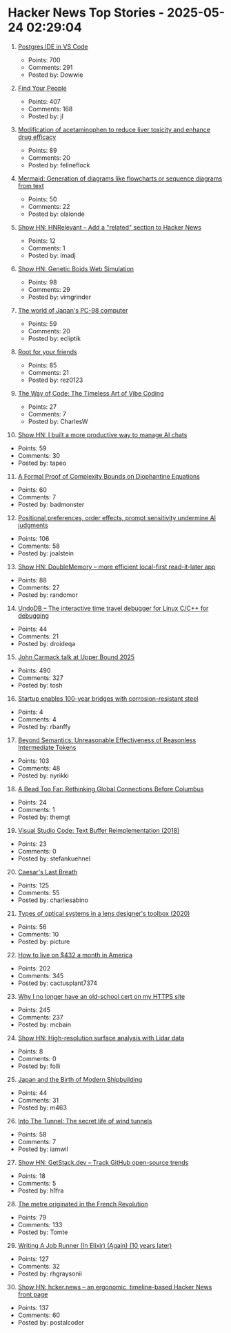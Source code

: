 # Hacker News Top Stories - 2025-05-24 02:29:04

1. [Postgres IDE in VS Code](https://techcommunity.microsoft.com/blog/adforpostgresql/announcing-a-new-ide-for-postgresql-in-vs-code-from-microsoft/4414648)
   - Points: 700
   - Comments: 291
   - Posted by: Dowwie

2. [Find Your People](https://foundersatwork.posthaven.com/find-your-people)
   - Points: 407
   - Comments: 168
   - Posted by: jl

3. [Modification of acetaminophen to reduce liver toxicity and enhance drug efficacy](https://www.societyforscience.org/regeneron-sts/2025-student-finalists/chloe-lee/)
   - Points: 89
   - Comments: 20
   - Posted by: felineflock

4. [Mermaid: Generation of diagrams like flowcharts or sequence diagrams from text](https://github.com/mermaid-js/mermaid)
   - Points: 50
   - Comments: 22
   - Posted by: olalonde

5. [Show HN: HNRelevant – Add a "related" section to Hacker News](https://github.com/imdj/HNRelevant)
   - Points: 12
   - Comments: 1
   - Posted by: imadj

6. [Show HN: Genetic Boids Web Simulation](https://attentionmech.github.io/genetic-boids/)
   - Points: 98
   - Comments: 29
   - Posted by: vimgrinder

7. [The world of Japan's PC-98 computer](https://strangecomforts.com/the-strange-world-of-japans-pc-98-computer/)
   - Points: 59
   - Comments: 20
   - Posted by: ecliptik

8. [Root for your friends](https://josephthacker.com/personal/2025/05/13/root-for-your-friends.html)
   - Points: 85
   - Comments: 21
   - Posted by: rez0123

9. [The Way of Code: The Timeless Art of Vibe Coding](https://www.thewayofcode.com/)
   - Points: 27
   - Comments: 7
   - Posted by: CharlesW

10. [Show HN: I built a more productive way to manage AI chats](https://contextch.at)
   - Points: 59
   - Comments: 30
   - Posted by: tapeo

11. [A Formal Proof of Complexity Bounds on Diophantine Equations](https://arxiv.org/abs/2505.16963)
   - Points: 60
   - Comments: 7
   - Posted by: badmonster

12. [Positional preferences, order effects, prompt sensitivity undermine AI judgments](https://www.cip.org/blog/llm-judges-are-unreliable)
   - Points: 106
   - Comments: 58
   - Posted by: joalstein

13. [Show HN: DoubleMemory – more efficient local-first read-it-later app](https://doublememory.com)
   - Points: 88
   - Comments: 27
   - Posted by: randomor

14. [UndoDB – The interactive time travel debugger for Linux C/C++ for debugging](https://undo.io/)
   - Points: 44
   - Comments: 21
   - Posted by: droideqa

15. [John Carmack talk at Upper Bound 2025](https://twitter.com/ID_AA_Carmack/status/1925710474366034326)
   - Points: 490
   - Comments: 327
   - Posted by: tosh

16. [Startup enables 100-year bridges with corrosion-resistant steel](https://news.mit.edu/2025/allium-engineering-enables-100-year-bridges-corrosion-resistant-steel-0520)
   - Points: 4
   - Comments: 4
   - Posted by: rbanffy

17. [Beyond Semantics: Unreasonable Effectiveness of Reasonless Intermediate Tokens](https://arxiv.org/abs/2505.13775)
   - Points: 103
   - Comments: 48
   - Posted by: nyrikki

18. [A Bead Too Far: Rethinking Global Connections Before Columbus](https://peterfrankopan.substack.com/p/a-bead-too-far-rethinking-global)
   - Points: 24
   - Comments: 1
   - Posted by: themgt

19. [Visual Studio Code: Text Buffer Reimplementation (2018)](https://code.visualstudio.com/blogs/2018/03/23/text-buffer-reimplementation)
   - Points: 23
   - Comments: 0
   - Posted by: stefankuehnel

20. [Caesar's Last Breath](https://charliesabino.com/caesars-last-breath/)
   - Points: 125
   - Comments: 55
   - Posted by: charliesabino

21. [Types of optical systems in a lens designer's toolbox (2020)](https://www.pencilofrays.com/lens-design-forms/)
   - Points: 56
   - Comments: 10
   - Posted by: picture

22. [How to live on $432 a month in America](https://shagbark.substack.com/p/how-to-live-on-432-a-month-in-america)
   - Points: 202
   - Comments: 345
   - Posted by: cactusplant7374

23. [Why I no longer have an old-school cert on my HTTPS site](https://rachelbythebay.com/w/2025/05/22/ssl/)
   - Points: 245
   - Comments: 237
   - Posted by: mcbain

24. [Show HN: High-resolution surface analysis with Lidar data](https://github.com/r-follador/delta-relief)
   - Points: 8
   - Comments: 0
   - Posted by: folli

25. [Japan and the Birth of Modern Shipbuilding](https://www.construction-physics.com/p/how-japan-invented-modern-shipbuilding)
   - Points: 44
   - Comments: 31
   - Posted by: m463

26. [Into The Tunnel: The secret life of wind tunnels](https://jordanwtaylor2.substack.com/p/into-the-tunnel)
   - Points: 58
   - Comments: 7
   - Posted by: iamwil

27. [Show HN: GetStack.dev – Track GitHub open-source trends](https://getstack.dev)
   - Points: 18
   - Comments: 5
   - Posted by: h1fra

28. [The metre originated in the French Revolution](https://www.abc.net.au/news/science/2025-05-20/metre-treaty-anniversary-metric-system-measurement-metrology/105302024)
   - Points: 79
   - Comments: 133
   - Posted by: Tomte

29. [Writing A Job Runner (In Elixir) (Again) (10 years later)](https://github.com/notactuallytreyanastasio/genstage_tutorial_2025/blob/main/README.md)
   - Points: 127
   - Comments: 32
   - Posted by: rhgraysonii

30. [Show HN: hcker.news – an ergonomic, timeline-based Hacker News front page](https://hcker.news)
   - Points: 137
   - Comments: 60
   - Posted by: postalcoder

